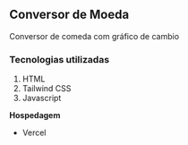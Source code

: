 ## Conversor de Moeda

Conversor de comeda com gráfico de cambio

### Tecnologias utilizadas

1. HTML
2. Tailwind CSS
3. Javascript

**Hospedagem**

- Vercel
